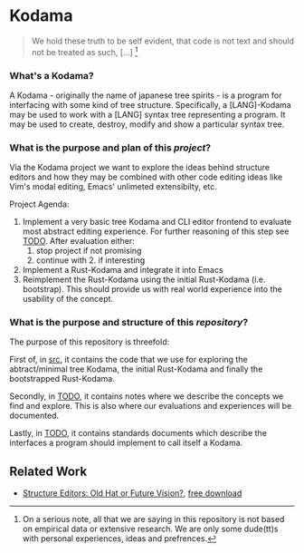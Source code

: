 # Kodama

> We hold these truth to be self evident, that code is not text and should not be treated as such, [...]
[^1]

[^1]: On a serious note, all that we are saying in this repository is not based on empirical data or extensive research.  We are only some dude(tt)s with personal experiences, ideas and prefrences.

### What's a Kodama?

A Kodama - originally the name of japanese tree spirits - is a program for interfacing with some kind of tree structure.  Specifically, a [LANG]-Kodama may be used to work with a [LANG] syntax tree representing a program.  It may be used to create, destroy, modify and show a particular syntax tree.

### What is the purpose and plan of this *project*?

Via the Kodama project we want to explore the ideas behind structure editors and how they may be combined with other code editing ideas like Vim's modal editing, Emacs' unlimeted extensibilty, etc.

Project Agenda:  
1. Implement a very basic tree Kodama and CLI editor frontend to evaluate most abstract editing experience.
   For further reasoning of this step see [TODO](). After evaluation either:
    1. stop project if not promising
    2. continue with 2. if interesting
2. Implement a Rust-Kodama and integrate it into Emacs
3. Reimplement the Rust-Kodama using the initial Rust-Kodama (i.e. bootstrap).
   This should provide us with real world experience into the usability of the concept.

### What is the purpose and structure of this *repository*?

The purpose of this repository is threefold:  

First of, in [src](./src), it contains the code that we use for exploring the abtract/minimal tree Kodama, the initial Rust-Kodama and finally the bootstrapped Rust-Kodama.

Secondly, in [TODO](), it contains notes where we describe the concepts we find and explore. This is also where our evaluations and experiences will be documented.

Lastly, in [TODO](), it contains standards documents which describe the interfaces a program should implement to call itself a Kodama.

## Related Work

- [Structure Editors: Old Hat or Future Vision?](https://link.springer.com/chapter/10.1007/978-3-642-32341-6_6), [free download](https://projects.fbi.h-da.de/~b.humm/pub/Gomolka_Humm_-_Structure_Editors__Springer_ENASE_.pdf)
